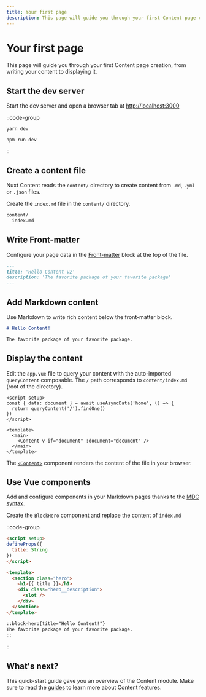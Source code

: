 ```yaml
---
title: Your first page
description: This page will guide you through your first Content page creation, from writing your content to displaying it.
---
```


# Your first page

This page will guide you through your first Content page creation, from writing your content to displaying it.

## Start the dev server

Start the dev server and open a browser tab at <http://localhost:3000>

::code-group

```bash[yarn]
yarn dev
```

```bash[npm]
npm run dev
```

::

## Create a content file

Nuxt Content reads the `content/` directory to create content from `.md`, `.yml` or `.json` files.

Create the `index.md` file in the `content/` directory.

```zsh [Directory structure]
content/
  index.md
```

## Write Front-matter

Configure your page data in the [Front-matter](/guide/writing-content/front-matter) block at the top of the file.

```markdown [content/index.md]
---
title: 'Hello Content v2'
description: 'The favorite package of your favorite package'
---
```

## Add Markdown content

Use Markdown to write rich content below the front-matter block.

```markdown [content/index.md]
# Hello Content!

The favorite package of your favorite package.
```

## Display the content

Edit the `app.vue` file to query your content with the auto-imported `queryContent` composable. The `/` path corresponds to `content/index.md` (root of the directory).

```vue [app.vue]
<script setup>
const { data: document } = await useAsyncData('home', () => {
  return queryContent('/').findOne()
})
</script>

<template>
  <main>
    <Content v-if="document" :document="document" />
  </main>
</template>
```

The [`<Content>`](/api/components#content) component renders the content of the file in your browser.

## Use Vue components

Add and configure components in your Markdown pages thanks to the [MDC syntax](/guide/syntax/mdc).

Create the `BlockHero` component and replace the content of `index.md`

::code-group

  ```html [components/BlockHero.vue]
  <script setup>
  defineProps({
    title: String
  })
  </script>

  <template>
    <section class="hero">
      <h1>{{ title }}</h1>
      <div class="hero__description">
        <slot />
      </div>
    </section>
  </template>
  ```

  ```markdown [content/index.md]
  ::block-hero{title="Hello Content!"}
  The favorite package of your favorite package.
  ::
  ```

::

## What's next?

This quick-start guide gave you an overview of the Content module. Make sure to read the [guides](/guide/writing-content/content-directory) to learn more about Content features.
